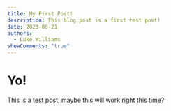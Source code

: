 ```yaml
---
title: My First Post!
description: This blog post is a first test post!
date: 2023-09-21
authors:
  - Luke Williams
showComments: "true"
---
```

# Yo!

This is a test post, maybe this will work right this time?
 